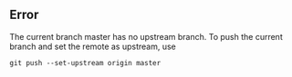 ## Error
The current branch master has no upstream branch.
To push the current branch and set the remote as upstream, use

    git push --set-upstream origin master


